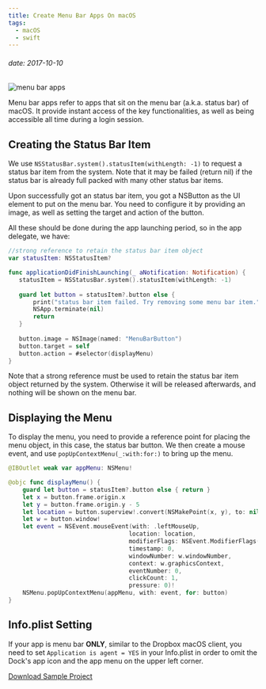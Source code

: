 ```yaml
---
title: Create Menu Bar Apps On macOS
tags: 
  - macOS
  - swift
---
```

###### date: 2017-10-10

![menu bar apps](https://imgur.com/NsSPohe.png)

Menu bar apps refer to apps that sit on the menu bar (a.k.a. status bar) of macOS. It provide instant access of the key functionalities, as well as being accessible all time during a login session.

## Creating the Status Bar Item

We use `NSStatusBar.system().statusItem(withLength: -1)` to request a status bar item from the system. Note that it may be failed (return nil) if the status bar is already full packed with many other status bar items.

Upon successfully got an status bar item, you got a NSButton as the UI element to put on the menu bar. You need to configure it by providing an image, as well as setting the target and action of the button.

All these should be done during the app launching period, so in the app delegate, we have:

```swift
//strong reference to retain the status bar item object
var statusItem: NSStatusItem?

func applicationDidFinishLaunching(_ aNotification: Notification) {
   statusItem = NSStatusBar.system().statusItem(withLength: -1)  
   
   guard let button = statusItem?.button else {
       print("status bar item failed. Try removing some menu bar item.")
       NSApp.terminate(nil)
       return
   }
   
   button.image = NSImage(named: "MenuBarButton")
   button.target = self
   button.action = #selector(displayMenu)
}
```

Note that a strong reference must be used to retain the status bar item object returned by the system. Otherwise it will be released afterwards, and nothing will be shown on the menu bar.

## Displaying the Menu

To display the menu, you need to provide a reference point for placing the menu object, in this case, the status bar button. We then create a mouse event, and use `popUpContextMenu(_:with:for:)` to bring up the menu.

```swift
@IBOutlet weak var appMenu: NSMenu!

@objc func displayMenu() {
    guard let button = statusItem?.button else { return }
    let x = button.frame.origin.x
    let y = button.frame.origin.y - 5
    let location = button.superview!.convert(NSMakePoint(x, y), to: nil)
    let w = button.window!
    let event = NSEvent.mouseEvent(with: .leftMouseUp,
                                  location: location,
                                  modifierFlags: NSEvent.ModifierFlags(rawValue: 0),
                                  timestamp: 0,
                                  windowNumber: w.windowNumber,
                                  context: w.graphicsContext,
                                  eventNumber: 0,
                                  clickCount: 1,
                                  pressure: 0)!
    NSMenu.popUpContextMenu(appMenu, with: event, for: button)
}
```

## Info.plist Setting

If your app is menu bar **ONLY**, similar to the Dropbox macOS client, you need to set `Application is agent = YES` in your Info.plist in order to omit the Dock's app icon and the app menu on the upper left corner.

[Download Sample Project](https://github.com/hoishing/TestMenuBar)
